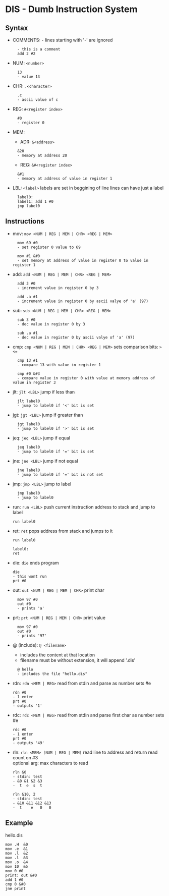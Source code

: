 # DIS - Dumb Instruction System

## Syntax

-   COMMENTS: `-`
    lines starting with '-' are ignored

    ```
      - this is a comment
      add 2 #2
    ```

-   NUM: `<number>`
    ```
      13
      - value 13
    ```
-   CHR: `.<character>`
    ```
      .c
      - ascii value of c
    ```
-   REG: `#<register index>`

    ```
      #0
      - register 0
    ```

-   MEM:

    -   ADR: `&<address>`

    ```
      &20
      - memory at address 20
    ```

    -   REG: `&#<register index>`

    ```
      &#1
      - memory at address of value in register 1
    ```

-   LBL: `<label>`
    labels are set in beggining of line
    lines can have just a label
    ```
      label0:
      label1: add 1 #0
      jmp label0
    ```

## Instructions

-   mov: `mov <NUM | REG | MEM | CHR> <REG | MEM>`

    ```
      mov 69 #0
      - set register 0 value to 69

      mov #1 &#0
      - set memory at address of value in register 0 to value in register 1
    ```

-   add: `add <NUM | REG | MEM | CHR> <REG | MEM>`

    ```
      add 3 #0
      - increment value in register 0 by 3

      add .a #1
      - increment value in register 0 by ascii valye of 'a' (97)
    ```

-   sub: `sub <NUM | REG | MEM | CHR> <REG | MEM>`

    ```
      sub 3 #0
      - dec value in register 0 by 3

      sub .a #1
      - dec value in register 0 by ascii valye of 'a' (97)
    ```

-   cmp: `cmp <NUM | REG | MEM | CHR> <REG | MEM>`
    sets comparison bits: `><=`

    ```
      cmp 13 #1
      - compare 13 with value in register 1

      cmp #0 &#3
      - compare value in register 0 with value at memory address of value in register 3
    ```

-   jlt: `jlt <LBL>`
    jump if less than

    ```
      jlt label0
      - jump to label0 if '<' bit is set
    ```

-   jgt: `jgt <LBL>`
    jump if greater than

    ```
      jgt label0
      - jump to label0 if '>' bit is set
    ```

-   jeq: `jeq <LBL>`
    jump if equal

    ```
      jeq label0
      - jump to label0 if '=' bit is set
    ```

-   jne: `jne <LBL>`
    jump if not equal

    ```
      jne label0
      - jump to label0 if '=' bit is not set
    ```

-   jmp: `jmp <LBL>`
    jump to label

    ```
      jmp label0
      - jump to label0
    ```

-   run: `run <LBL>`
    push current instruction address to stack and jump to label

    ```
    run label0
    ```

-   ret: `ret`
    pops address from stack and jumps to it

    ```
    run label0

    label0:
    ret
    ```

-   die: `die`
    ends program

    ```
    die
    - this wont run
    prt #0

    ```

-   out: `out <NUM | REG | MEM | CHR>`
    print char
    ```
      mov 97 #0
      out #0
      - prints 'a'
    ```
-   prt: `prt <NUM | REG | MEM | CHR>`
    print value

    ```
      mov 97 #0
      out #0
      - prints '97'
    ```

-   @ (include): `@ <filename>`

    -   includes the content at that location<br>
    -   filename must be without extension, it will append '.dis'

    ```
      @ hello
      - includes the file "hello.dis"
    ```

-   rdn: `rdn <MEM | REG>`
    read from stdin and parse as number
    sets #e

    ```
    rdn #0
    - 1 enter
    prt #0
    - outputs '1'
    ```

-   rdc: `rdc <MEM | REG>`
    read from stdin and parse first char as number
    sets #e

    ```
    rdc #0
    - 1 enter
    prt #0
    - outputs '49'
    ```

-   rln: `rln <MEM> [NUM | REG | MEM]`
    read line to address and return read count on #3<br>
    optional arg: max characters to read

    ```
    rln &0
    - stdin: test
    - &0 &1 &2 &3
    -  t  e  s  t

    rln &10, 2
    - stdin: test
    - &10 &11 &12 &13
    -  t    e   0   0
    ```

## Example

hello.dis

```
mov .H  &0
mov .e  &1
mov .l  &2
mov .l  &3
mov .o  &4
mov 10  &5
mov 0 #0
print: out &#0
add 1 #0
cmp 0 &#0
jne print
```
